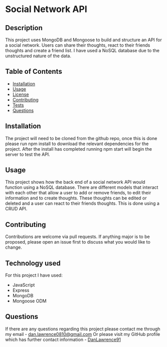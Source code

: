 # Social Network API

## Description

This project uses MongoDB and Mongoose to build and structure an API for a social network. Users can share their thoughts, react to their friends thoughts and create a friend list. I have used a NoSQL database due to the unstructured nature of the data.

## Table of Contents

- [Installation](#installation)
- [Usage](#usage)
- [License](#license)
- [Contributing](#contributing)
- [Tests](#tests)
- [Questions](#questions)

## Installation

The project will need to be cloned from the github repo, once this is done please run npm install to download the relevant dependencies for the project. After the install has completed running npm start will begin the server to test the API.

## Usage

This project shows how the back end of a social network API would function using a NoSQL database. There are different models that interact with each other that allow a user to add or remove friends, to edit their information and to create thoughts. These thoughts can be edited or deleted and a user can react to their friends thoughts. This is done using a CRUD API.

## Contributing

Contributions are welcome via pull requests. If anything major is to be proposed, please open an issue first to discuss what you would like to change.

## Technology used

For this project I have used:

- JavaScript
- Express
- MongoDB
- Mongoose ODM

## Questions

If there are any questions regarding this project please contact me through my email - dan.lawrence0810@gmail.com
Or please visit my GitHub profile which has further contact information - [DanLawrence91](https://github.com/DanLawrence91)
